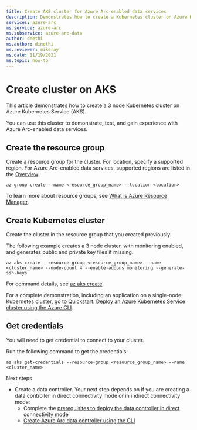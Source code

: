 ```yaml
---
title: Create AKS cluster for Azure Arc-enabled data services
description: Demonstrates how to create a Kubernetes cluster on Azure Kubernetes Service in order to deploy a data controller.
services: azure-arc
ms.service: azure-arc
ms.subservice: azure-arc-data
author: dnethi
ms.author: dinethi
ms.reviewer: mikeray
ms.date: 11/19/2021
ms.topic: how-to
---
```


# Create cluster on AKS

This article demonstrates how to create a 3 node Kubernetes cluster on Azure Kubernetes Service (AKS). 

You can use this cluster to demonstrate, test, and gain experience with Azure Arc-enabled data services.

## Create the resource group

Create a resource group for the cluster. For location, specify a supported region. For Azure Arc-enabled data services, supported regions are listed in the [Overview](overview.#supported-regions).

```azurecli
az group create --name <resource_group_name> --location <location>
```

To learn more about resource groups, see [What is Azure Resource Manager](../../azure-resource-manager/management/overview.md).

## Create Kubernetes cluster

Create the cluster in the resource group that you created previously.

The following example creates a 3 node cluster, with monitoring enabled, and generates public and private key files if missing.

```azurecli
az aks create --resource-group <resource_group_name> --name <cluster_name> --node-count 4 --enable-addons monitoring --generate-ssh-keys
```

For command details, see [az aks create](/cli/azure/aks?view=azure-cli-latest&preserve-view=true#az_aks_create).

For a complete demonstration, including an application on a single-node Kubernetes cluster, go to [Quickstart: Deploy an Azure Kubernetes Service cluster using the Azure CLI](../../aks/kubernetes-walkthrough.md).

## Get credentials

You will need to get credential to connect to your cluster.

Run the following command to get the credentials:

   ```azurecli
   az aks get-credentials --resource-group <resource_group_name> --name <cluster_name>
   ```

Next steps

* Create a data controller. Your next step depends on if you are creating a data controller in direct connectivity mode or in indirect connectivity mode:
   * Complete the [prerequisites to deploy the data controller in direct connectivity mode](create-data-controller-direct-prerequisites.md)
   * [Create Azure Arc data controller using the CLI](create-data-controller-indirect-cli.md)
